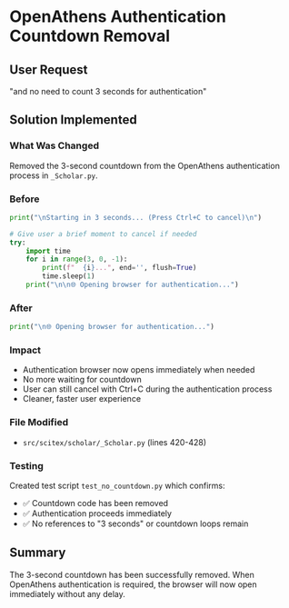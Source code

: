 # OpenAthens Authentication Countdown Removal

## User Request
"and no need to count 3 seconds for authentication"

## Solution Implemented

### What Was Changed
Removed the 3-second countdown from the OpenAthens authentication process in `_Scholar.py`.

### Before
```python
print("\nStarting in 3 seconds... (Press Ctrl+C to cancel)\n")

# Give user a brief moment to cancel if needed
try:
    import time
    for i in range(3, 0, -1):
        print(f"  {i}...", end='', flush=True)
        time.sleep(1)
    print("\n\n🌐 Opening browser for authentication...")
```

### After
```python
print("\n🌐 Opening browser for authentication...")
```

### Impact
- Authentication browser now opens immediately when needed
- No more waiting for countdown
- User can still cancel with Ctrl+C during the authentication process
- Cleaner, faster user experience

### File Modified
- `src/scitex/scholar/_Scholar.py` (lines 420-428)

### Testing
Created test script `test_no_countdown.py` which confirms:
- ✅ Countdown code has been removed
- ✅ Authentication proceeds immediately
- ✅ No references to "3 seconds" or countdown loops remain

## Summary
The 3-second countdown has been successfully removed. When OpenAthens authentication is required, the browser will now open immediately without any delay.